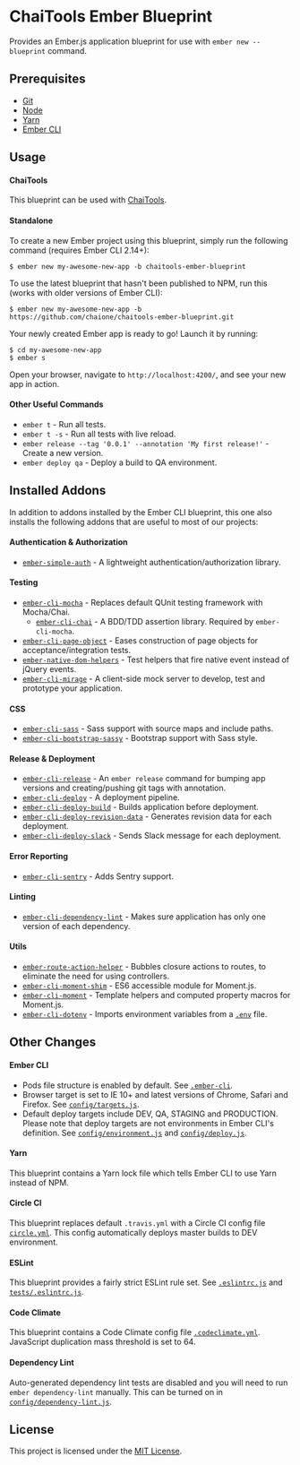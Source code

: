 # ChaiTools Ember Blueprint
Provides an Ember.js application blueprint for use with `ember new --blueprint` command.

## Prerequisites

- [Git](https://git-scm.com/)
- [Node](https://nodejs.org/)
- [Yarn](https://yarnpkg.com/)
- [Ember CLI](https://ember-cli.com/)

## Usage

#### ChaiTools

This blueprint can be used with [ChaiTools](https://github.com/chaione/chaitools).

#### Standalone

To create a new Ember project using this blueprint, simply run the following command (requires Ember CLI 2.14+):

```shell
$ ember new my-awesome-new-app -b chaitools-ember-blueprint
```

To use the latest blueprint that hasn't been published to NPM, run this (works with older versions of Ember CLI):

```shell
$ ember new my-awesome-new-app -b https://github.com/chaione/chaitools-ember-blueprint.git
```

Your newly created Ember app is ready to go! Launch it by running:

```shell
$ cd my-awesome-new-app
$ ember s
```

Open your browser, navigate to `http://localhost:4200/`, and see your new app in action.

#### Other Useful Commands

- `ember t` - Run all tests.
- `ember t -s` - Run all tests with live reload.
- `ember release --tag '0.0.1' --annotation 'My first release!'` - Create a new version.
- `ember deploy qa` - Deploy a build to QA environment.

## Installed Addons

In addition to addons installed by the Ember CLI blueprint, this one also installs the following addons that are useful to most of our projects:

#### Authentication & Authorization
- [`ember-simple-auth`](https://github.com/simplabs/ember-simple-auth) - A lightweight authentication/authorization library.

#### Testing
- [`ember-cli-mocha`](https://github.com/ember-cli/ember-cli-mocha) - Replaces default QUnit testing framework with Mocha/Chai.
  - [`ember-cli-chai`](https://github.com/ember-cli/ember-cli-chai) - A BDD/TDD assertion library. Required by `ember-cli-mocha`.
- [`ember-cli-page-object`](https://github.com/san650/ember-cli-page-object/) - Eases construction of page objects for acceptance/integration tests.
- [`ember-native-dom-helpers`](https://github.com/cibernox/ember-native-dom-helpers) - Test helpers that fire native event instead of jQuery events.
- [`ember-cli-mirage`](https://github.com/samselikoff/ember-cli-mirage) - A client-side mock server to develop, test and prototype your application.

#### CSS
- [`ember-cli-sass`](https://github.com/aexmachina/ember-cli-sass) - Sass support with source maps and include paths.
- [`ember-cli-bootstrap-sassy`](https://github.com/lifegadget/ember-cli-bootstrap-sassy) - Bootstrap support with Sass style.

#### Release & Deployment
- [`ember-cli-release`](https://github.com/lytics/ember-cli-release) - An `ember release` command for bumping app versions and creating/pushing git tags with annotation.
- [`ember-cli-deploy`](https://github.com/ember-cli-deploy/ember-cli-deploy) - A deployment pipeline.
- [`ember-cli-deploy-build`](https://github.com/ember-cli-deploy/ember-cli-deploy-build) - Builds application before deployment.
- [`ember-cli-deploy-revision-data`](https://github.com/ember-cli-deploy/ember-cli-deploy-revision-data) - Generates revision data for each deployment.
- [`ember-cli-deploy-slack`](https://github.com/ember-cli-deploy/ember-cli-deploy-slack) - Sends Slack message for each deployment.

#### Error Reporting
- [`ember-cli-sentry`](https://github.com/damiencaselli/ember-cli-sentry) - Adds Sentry support.

#### Linting
- [`ember-cli-dependency-lint`](https://github.com/salsify/ember-cli-dependency-lint) - Makes sure application has only one version of each dependency.

#### Utils
- [`ember-route-action-helper`](https://github.com/DockYard/ember-route-action-helper) - Bubbles closure actions to routes, to eliminate the need for using controllers.
- [`ember-cli-moment-shim`](https://github.com/jasonmit/ember-cli-moment-shim) - ES6 accessible module for Moment.js.
- [`ember-cli-moment`](https://github.com/stefanpenner/ember-moment) - Template helpers and computed property macros for Moment.js.
- [`ember-cli-dotenv`](https://github.com/fivetanley/ember-cli-dotenv) - Imports environment variables from a [`.env`](files/.env) file.

## Other Changes

#### Ember CLI

- Pods file structure is enabled by default. See [`.ember-cli`](files/.ember-cli).
- Browser target is set to IE 10+ and latest versions of Chrome, Safari and Firefox. See [`config/targets.js`](files/config/targets.js).
- Default deploy targets include DEV, QA, STAGING and PRODUCTION. Please note that deploy targets are not environments in Ember CLI's definition. See [`config/environment.js`](files/config/environment.js) and [`config/deploy.js`](files/config/deploy.js).

#### Yarn

This blueprint contains a Yarn lock file which tells Ember CLI to use Yarn instead of NPM.

#### Circle CI

This blueprint replaces default `.travis.yml` with a Circle CI config file [`circle.yml`](files/circle.yml). This config automatically deploys master builds to DEV environment.

#### ESLint

This blueprint provides a fairly strict ESLint rule set. See [`.eslintrc.js`](files/.eslintrc.js) and [`tests/.eslintrc.js`](files/tests/.eslintrc.js).

#### Code Climate

This blueprint contains a Code Climate config file [`.codeclimate.yml`](files/.codeclimate.yml). JavaScript duplication mass threshold is set to 64.

#### Dependency Lint

Auto-generated dependency lint tests are disabled and you will need to run `ember dependency-lint` manually. This can be turned on in [`config/dependency-lint.js`](files/config/dependency-lint.js).

## License

This project is licensed under the [MIT License](LICENSE).
